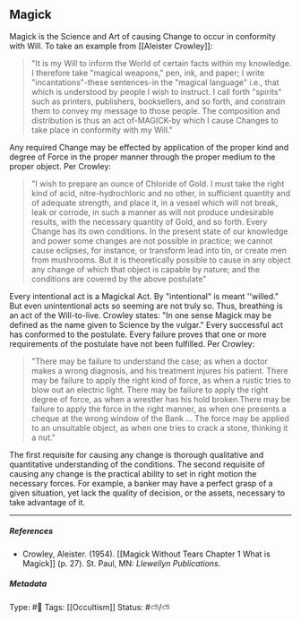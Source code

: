 ## Magick # 

Magick is the Science and Art of causing Change to occur in conformity with Will. To take an example from [[Aleister Crowley]]:

> "It is my Will to inform the World of certain facts within my knowledge. I therefore take "magical weapons," pen, ink, and paper; I write "incantations"-these sentences-in the "magical language" i.e., that which is understood by people I wish to instruct. I call forth "spirits" such as printers, publishers, booksellers, and so forth, and constrain them to convey my message to those people. The composition and distribution is thus an act of-MAGICK-by which I cause Changes to take place in conformity with my Will."

Any required Change may be effected by application of the proper kind and degree of Force in the proper manner through the proper medium to the proper object. Per Crowley: 

> "I wish to prepare an ounce of Chloride of Gold. I must take the right kind of acid, nitre-hydrochloric and no other, in sufficient quantity and of adequate strength, and place it, in a vessel which will not break, leak or corrode, in such a manner as will not produce undesirable results, with the necessary quantity of Gold, and so forth. Every Change has its own conditions. In the present state of our knowledge and power some changes are not possible in practice; we cannot cause eclipses, for instance, or transform lead into tin, or create men from mushrooms. But it is theoretically possible to cause in any object any change of which that object is capable by nature; and the conditions are covered by the above postulate"

Every intentional act is a Magickal Act. By "intentional" is meant ''willed." But even unintentional acts so seeming are not truly so. Thus, breathing is an act of the Will-to-live. Crowley states: "In one sense Magick may be defined as the name given to Science by the vulgar." Every successful act has conformed to the postulate. Every failure proves that one or more requirements of the postulate have not been fulfilled. Per Crowley: 

> "There may be failure to understand the case; as when a doctor makes a wrong diagnosis, and his treatment injures his patient. There may be failure to apply the right kind of force, as when a rustic tries to blow out an electric light. There may be failure to apply the right degree of force, as when a wrestler has his hold broken.There may be failure to apply the force in the right manner, as when one presents a cheque at the wrong window of the Bank ... The force may be applied to an unsuitable object, as when one tries to crack a stone, thinking it a nut."

The first requisite for causing any change is thorough qualitative and quantitative understanding of the conditions. The second requisite of causing any change is the practical ability to set in right motion the necessary forces. For example, a banker may have a perfect grasp of a given situation, yet lack the quality of decision, or the assets, necessary to take advantage of it.

___

##### References

- Crowley, Aleister. (1954). [[Magick Without Tears Chapter 1 What is Magick]] (p. 27). St. Paul, MN: _Llewellyn Publications_.

##### Metadata

Type: #🔴 
Tags: [[Occultism]]
Status: #⛅️/⛅️